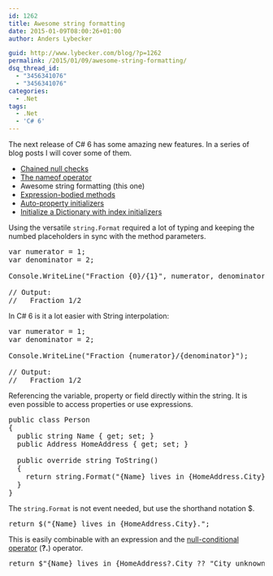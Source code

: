 ```yaml
---
id: 1262
title: Awesome string formatting
date: 2015-01-09T08:00:26+01:00
author: Anders Lybecker

guid: http://www.lybecker.com/blog/?p=1262
permalink: /2015/01/09/awesome-string-formatting/
dsq_thread_id:
  - "3456341076"
  - "3456341076"
categories:
  - .Net
tags:
  - .Net
  - 'C# 6'
---
```

The next release of C# 6 has some amazing new features. In a series of blog posts I will cover some of them.

  * [Chained null checks](/blog/2015/01/06/chained-null-checks/ "Chained null checks blog post by Anders Lybecker")
  * [The nameof operator](/blog/2015/01/08/the-nameof-operator/ "The nameof operator blog post by Anders Lybecker")
  * Awesome string formatting (this one)
  * [Expression-bodied methods](/blog/2015/01/13/expression-bodied-methods/ "Expression-bodied methods blog post by Anders Lybecker")
  * [Auto-property initializers](/blog/2015/01/15/auto-property-initializers/ "Auto-property initializers blog post by Anders Lybecker")
  * [Initialize a Dictionary with index initializers](/blog/2015/01/19/initialize-a-dictionary-with-index-initializers/ "Initialize a Dictionary with index initializers blog post by Anders Lybecker")

Using the versatile `string.Format` required a lot of typing and keeping the numbed placeholders in sync with the method parameters.

<pre class="brush: csharp; title: ; notranslate" title="">var numerator = 1;
var denominator = 2;

Console.WriteLine("Fraction {0}/{1}", numerator, denominator);

// Output:
//   Fraction 1/2
</pre>

In C# 6 is it a lot easier with String interpolation:

<pre class="brush: csharp; highlight: [4]; title: ; notranslate" title="">var numerator = 1;
var denominator = 2;

Console.WriteLine("Fraction {numerator}/{denominator}");

// Output:
//   Fraction 1/2
</pre>

Referencing the variable, property or field directly within the string. It is even possible to access properties or use expressions.

<pre class="brush: csharp; highlight: [8]; title: ; notranslate" title="">public class Person
{
  public string Name { get; set; }
  public Address HomeAddress { get; set; }

  public override string ToString()
  {
    return string.Format("{Name} lives in {HomeAddress.City}.");
  }
}
</pre>

The `string.Format` is not event needed, but use the shorthand notation $.

<pre class="brush: csharp; title: ; notranslate" title="">return $("{Name} lives in {HomeAddress.City}.";
</pre>

This is easily combinable with an expression and the [null-conditional operator](/blog/2015/01/06/chained-null-checks/ "Chained null checks blog post by Anders Lybecker") (**?.**) operator.

<pre class="brush: csharp; title: ; notranslate" title="">return $"{Name} lives in {HomeAddress?.City ?? "City unknown"}.";
</pre>